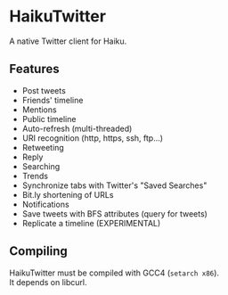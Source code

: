 HaikuTwitter
============

A native Twitter client for Haiku.

Features
--------------------------------
+ Post tweets
+ Friends' timeline
+ Mentions
+ Public timeline
+ Auto-refresh (multi-threaded)
+ URI recognition (http, https, ssh, ftp...)
+ Retweeting
+ Reply
+ Searching
+ Trends
+ Synchronize tabs with Twitter's "Saved Searches"
+ Bit.ly shortening of URLs
+ Notifications
+ Save tweets with BFS attributes (query for tweets)
+ Replicate a timeline (EXPERIMENTAL)

Compiling
-------------------------
HaikuTwitter must be compiled with GCC4 (`setarch x86`).  
It depends on libcurl.
